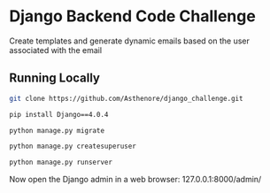 # Django Backend Code Challenge
Create templates and generate dynamic emails based on the user associated with the email

## Running Locally

```bash
git clone https://github.com/Asthenore/django_challenge.git
```

```bash
pip install Django==4.0.4
```

```bash
python manage.py migrate
```

```bash
python manage.py createsuperuser
```

```bash
python manage.py runserver
```

Now open the Django admin in a web browser: 127.0.0.1:8000/admin/
